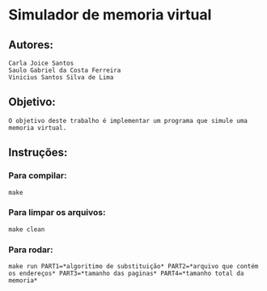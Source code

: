 # Simulador de memoria virtual

## Autores: 
	Carla Joice Santos
	Saulo Gabriel da Costa Ferreira
	Vinicius Santos Silva de Lima

## Objetivo:

	O objetivo deste trabalho é implementar um programa que simule uma memoria virtual.

## Instruções:

### Para compilar:

	make

### Para limpar os arquivos:

    make clean
    
### Para rodar:
    make run PART1=*algoritimo de substituição* PART2=*arquivo que contém os endereços* PART3=*tamanho das paginas* PART4=*tamanho total da memoria*
    

